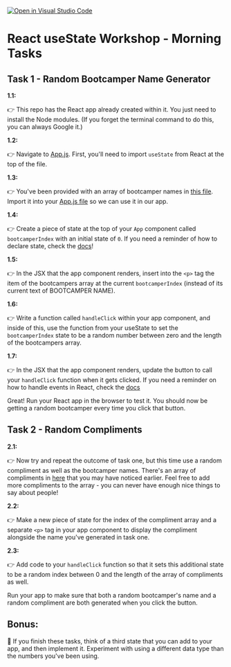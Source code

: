 [![Open in Visual Studio Code](https://classroom.github.com/assets/open-in-vscode-f059dc9a6f8d3a56e377f745f24479a46679e63a5d9fe6f495e02850cd0d8118.svg)](https://classroom.github.com/online_ide?assignment_repo_id=6645290&assignment_repo_type=AssignmentRepo)
# React useState Workshop - Morning Tasks

## Task 1 - Random Bootcamper Name Generator

**1.1:**

👉 This repo has the React app already created within it. You just need to install the Node modules. (If you forget the terminal command to do this, you can always Google it.)

**1.2:**

👉 Navigate to [App.js](./src/App.js). First, you'll need to import `useState` from React at the top of the file.

**1.3:**

👉 You've been provided with an array of bootcamper names in [this file](./src/bootcampers.js). Import it into your [App.js file](./src/App.js) so we can use it in our app.

**1.4:**

👉 Create a piece of state at the top of your `App` component called `bootcamperIndex` with an initial state of `0`. If you need a reminder of how to declare state, check the [docs](https://reactjs.org/docs/hooks-overview.html)!

**1.5:**

👉 In the JSX that the app component renders, insert into the `<p>` tag the item of the bootcampers array at the current `bootcamperIndex` (instead of its current text of BOOTCAMPER NAME).

**1.6:**

👉 Write a function called `handleClick` within your app component, and inside of this, use the function from your useState to set the `bootcamperIndex` state to be a random number between zero and the length of the bootcampers array.

**1.7:**

👉 In the JSX that the app component renders, update the button to call your `handleClick` function when it gets clicked. If you need a reminder on how to handle events in React, check the [docs](https://reactjs.org/docs/handling-events.html)

Great! Run your React app in the browser to test it. You should now be getting a random bootcamper every time you click that button.

## Task 2 - Random Compliments

**2.1:**

👉 Now try and repeat the outcome of task one, but this time use a random compliment as well as the bootcamper names. There's an array of compliments in [here](./src/bootcampers.js) that you may have noticed earlier. Feel free to add more compliments to the array - you can never have enough nice things to say about people! 

**2.2:**

👉 Make a new piece of state for the index of the compliment array and a separate `<p>` tag in your app component to display the compliment alongside the name you've generated in task one.

**2.3:**

👉 Add code to your `handleClick` function so that it sets this additional state to be a random index between 0 and the length of the array of compliments as well.

Run your app to make sure that both a random bootcamper's name and a random compliment are both generated when you click the button.

## Bonus:

🌟 If you finish these tasks, think of a third state that you can add to your app, and then implement it. Experiment with using a different data type than the numbers you've been using.
